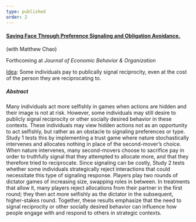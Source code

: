 ```yaml
---
type: published
order: 2
---
```


#### [Saving Face Through Preference Signaling and Obligation Avoidance.](https://papers.ssrn.com/sol3/papers.cfm?abstract_id=3446274)

(with Matthew Chao)

Forthcoming at _Journal of Economic Behavior & Organization_

<ins>Idea</ins>: Some individuals pay to publically signal reciprocity, even at the cost of the person they are reciprocating to.

##### Abstract

Many individuals act more selfishly in games when actions are hidden
and their image is not at risk. However, some individuals may still
desire to publicly signal reciprocity or other socially desired
behavior in these contexts. These individuals may view hidden actions
not as an opportunity to act selfishly, but rather as an obstacle to
signaling preferences or type. Study 1 tests this by implementing a
trust game where nature stochastically intervenes and allocates
nothing in place of the second-mover’s choice. When nature intervenes,
many second-movers choose to sacrifice pay in order to truthfully
signal that they attempted to allocate more, and that they therefore
tried to reciprocate. Since signaling can be costly, Study 2 tests
whether some individuals strategically reject interactions that could
necessitate this type of signaling response. Players play two rounds
of dictator games of increasing size, swapping roles in between. In
treatments that allow it, many players reject allocations from their
partner in the first round; they then act more selfishly as the
dictator in the subsequent, higher-stakes round. Together, these
results emphasize that the need to signal reciprocity or other
socially desired behavior can influence how people engage with and
respond to others in strategic contexts.
